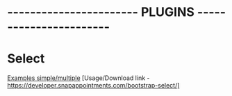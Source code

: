 # ----------------------- PLUGINS -----------------------

# Select
[Examples simple/multiple](https://developer.snapappointments.com/bootstrap-select/examples/)
[Usage/Download link - https://developer.snapappointments.com/bootstrap-select/]
